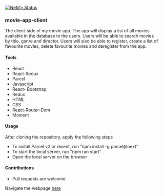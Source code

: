 [![Netlify Status](https://api.netlify.com/api/v1/badges/708577df-9183-4305-8435-05ce5dfacff7/deploy-status)](https://app.netlify.com/sites/movie-app-client/deploys)

<h3>movie-app-client</h3>

The client-side of my movie app. The app will display a list of all movies available in the database to the users. Users will be able to search movies by title, genre and director. Users will also be able to register, create a list of favourite movies, delete favourite movies and deregister from the app.

<h4>Tools</h4>

- React
- React-Redux
- Parcel
- Javascript
- React- Bootstrap
- Redux
- HTML
- CSS
- React-Router-Dom
- Moment

<h4>Usage</h4>

After cloning the repository, apply the following steps
- To install Parcel v2 or recent, run "npm install -g parcel@next" 
- To start the local server, run "npm run start"
- Open the local server on the browser 

<h4>Contributions</h4>

- Pull requests are welcome


Navigate the webpage <a href="https://movie-app-client.netlify.app/">here</a>





